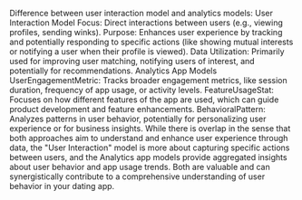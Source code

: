 Difference between user interaction model and analytics models:
User Interaction Model
Focus: Direct interactions between users (e.g., viewing profiles, sending winks).
Purpose: Enhances user experience by tracking and potentially responding to specific actions (like showing mutual interests or notifying a user when their profile is viewed).
Data Utilization: Primarily used for improving user matching, notifying users of interest, and potentially for recommendations.
Analytics App Models
UserEngagementMetric: Tracks broader engagement metrics, like session duration, frequency of app usage, or activity levels.
FeatureUsageStat: Focuses on how different features of the app are used, which can guide product development and feature enhancements.
BehavioralPattern: Analyzes patterns in user behavior, potentially for personalizing user experience or for business insights.
While there is overlap in the sense that both approaches aim to understand and enhance user experience through data, the "User Interaction" model is more about capturing specific actions between users, and the Analytics app models provide aggregated insights about user behavior and app usage trends. Both are valuable and can synergistically contribute to a comprehensive understanding of user behavior in your dating app.
